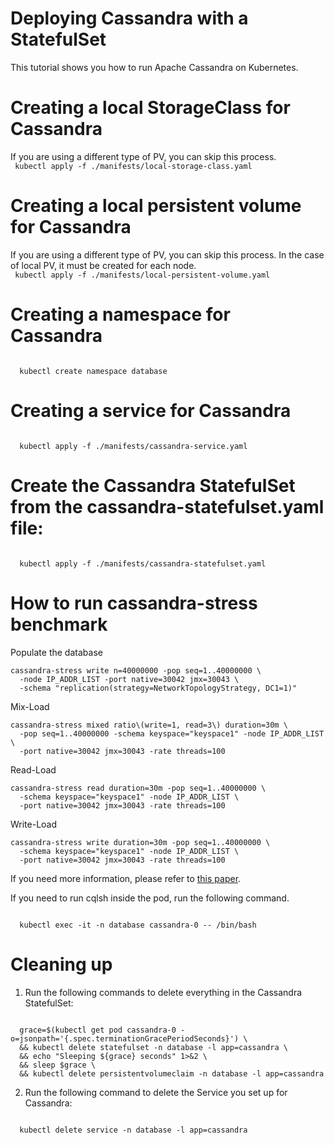 # Deploying Cassandra with a StatefulSet
This tutorial shows you how to run Apache Cassandra on Kubernetes.

# Creating a local StorageClass for Cassandra
If you are using a different type of PV, you can skip this process.  
<code>
  kubectl apply -f ./manifests/local-storage-class.yaml
</code>

# Creating a local persistent volume for Cassandra
If you are using a different type of PV, you can skip this process.
In the case of local PV, it must be created for each node.  
<code>
  kubectl apply -f ./manifests/local-persistent-volume.yaml
</code>

# Creating a namespace for Cassandra
<code>
  kubectl create namespace database
</code>

# Creating a service for Cassandra
<code>
  kubectl apply -f ./manifests/cassandra-service.yaml
</code>

# Create the Cassandra StatefulSet from the cassandra-statefulset.yaml file:
<code>
  kubectl apply -f ./manifests/cassandra-statefulset.yaml
</code>

# How to run cassandra-stress benchmark

Populate the database
```
cassandra-stress write n=40000000 -pop seq=1..40000000 \
  -node IP_ADDR_LIST -port native=30042 jmx=30043 \
  -schema "replication(strategy=NetworkTopologyStrategy, DC1=1)"
```

Mix-Load
```
cassandra-stress mixed ratio\(write=1, read=3\) duration=30m \
  -pop seq=1..40000000 -schema keyspace="keyspace1" -node IP_ADDR_LIST \
  -port native=30042 jmx=30043 -rate threads=100
```

Read-Load
```
cassandra-stress read duration=30m -pop seq=1..40000000 \
  -schema keyspace="keyspace1" -node IP_ADDR_LIST \
  -port native=30042 jmx=30043 -rate threads=100
```

Write-Load
```
cassandra-stress write duration=30m -pop seq=1..40000000 \
  -schema keyspace="keyspace1" -node IP_ADDR_LIST \
  -port native=30042 jmx=30043 -rate threads=100
```

If you need more information, please refer to [this paper](https://ieeexplore.ieee.org/stamp/stamp.jsp?tp=&arnumber=8284700&tag=1).

If you need to run cqlsh inside the pod, run the following command.

<code>
  kubectl exec -it -n database cassandra-0 -- /bin/bash
</code>

# Cleaning up

1. Run the following commands to delete everything in the Cassandra StatefulSet:  
<code>
  grace=$(kubectl get pod cassandra-0 -o=jsonpath='{.spec.terminationGracePeriodSeconds}') \
  && kubectl delete statefulset -n database -l app=cassandra \
  && echo "Sleeping ${grace} seconds" 1>&2 \
  && sleep $grace \
  && kubectl delete persistentvolumeclaim -n database -l app=cassandra
</code>

2. Run the following command to delete the Service you set up for Cassandra:  
<code>
  kubectl delete service -n database -l app=cassandra
</code>